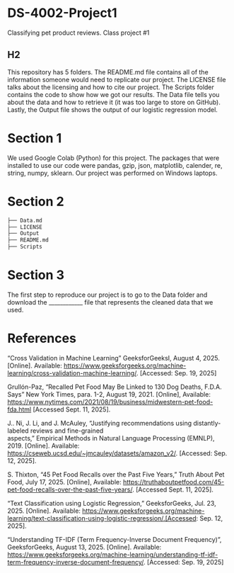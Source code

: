 # DS-4002-Project1
Classifying pet product reviews. Class project #1

## H2 
This repository has 5 folders. The README.md file contains all of the information someone would need to replicate our project. The LICENSE file talks about the licensing and how to cite our project. The Scripts folder contains the code to show how we got our results. The Data file tells you about the data and how to retrieve it (it was too large to store on GitHub). Lastly, the Output file shows the output of our logistic regression model.

# Section 1
  We used Google Colab (Python) for this project. The packages that were installed to use our code were pandas, gzip, json, matplotlib, calender, re, string, numpy, sklearn. Our project was performed on Windows laptops.

# Section 2
```bash
├── Data.md
├── LICENSE
├── Output
├── README.md
├── Scripts
```
  
  # Section 3
  The first step to reproduce our project is to go to the Data folder and download the ____________ file that represents the cleaned data that we used. 

  # References
“Cross Validation in Machine Learning” GeeksforGeeksI, August 4, 2025. [Online]. Available:
	https://www.geeksforgeeks.org/machine-learning/cross-validation-machine-learning/.
	 [Accessed: Sep. 19, 2025]
   
Grullón-Paz, “Recalled Pet Food May Be Linked to 130 Dog Deaths, F.D.A. Says”
New York Times, para. 1-2, August 19, 2021. [Online], Available: https://www.nytimes.com/2021/08/19/business/midwestern-pet-food-fda.html [Accessed Sept. 11, 2025].

  J.. Ni, J. Li, and J. McAuley, “Justifying recommendations using distantly-labeled reviews and fine-grained   
aspects,” Empirical Methods in Natural Language Processing (EMNLP), 2019. [Online]. Available:      https://cseweb.ucsd.edu/~jmcauley/datasets/amazon_v2/. [Accessed: Sep. 12, 2025].

S. Thixton, “45 Pet Food Recalls over the Past Five Years,” Truth About Pet Food, July 17, 2025. [Online],
	Available: https://truthaboutpetfood.com/45-pet-food-recalls-over-the-past-five-years/. [Accessed Sept. 11, 
	2025].

“Text Classification using Logistic Regression,” GeeksforGeeks, Jul. 23, 2025. [Online]. Available: 
https://www.geeksforgeeks.org/machine-learning/text-classification-using-logistic-regression/.[Accessed: Sep. 12, 2025].

“Understanding TF-IDF (Term Frequency-Inverse Document Frequency)”, GeeksforGeeks, August 13, 2025. 
	[Online]. Available:
https://www.geeksforgeeks.org/machine-learning/understanding-tf-idf-term-frequency-inverse-document-frequency/. 
	[Accessed: Sep. 19, 2025]



